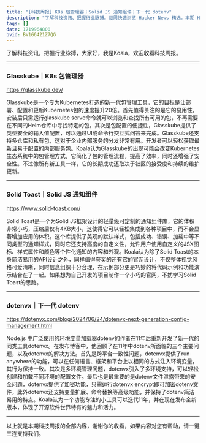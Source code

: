 ```yaml
---
title: "[科技周报] K8s 包管理器；Solid JS 通知组件；下一代 dotenv"
description: "了解科技资讯、把握行业脉搏。每周快速浏览 Hacker News 精选。本期 Hacker Newsletter 地址：https://mailchi.mp/hackernewsletter/706"
tags: []
date: 1719964800
bvid: BV1G6421Z7QG
---
```

了解科技资讯，把握行业脉搏，大家好，我是Koala，欢迎收看科技周报。

---

### Glasskube｜K8s 包管理器
https://glasskube.dev/

Glasskube是一个专为Kubernetes打造的新一代包管理工具，它的目标是让部署、配置和更新Kubernetes包的速度提升20倍。首先值得关注的是它的易用性，安装后只需运行glasskube serve命令就可以浏览和查找所有可用的包，不再需要在不同的Helm仓库中寻找特定的包。其次是包配置的便捷性，Glasskube提供了类型安全的输入值配置，可以通过UI或命令行交互式问答来完成。Glasskube还支持多仓库和私有包，这对于企业内部服务的分发非常有用。开发者可以轻松获取最新且易于配置的内部服务包。Koala认为Glasskube的出现可能会改变Kubernetes生态系统中的包管理方式，它简化了包的管理流程，提高了效率，同时还增强了安全性。不过像所有新工具一样，它的长期成功还取决于社区的接受度和持续的维护更新。

---

### Solid Toast｜Solid JS 通知组件
https://www.solid-toast.com/

Solid Toast是一个为Solid JS框架设计的轻量级可定制的通知组件库，它的体积非常小巧，压缩后仅有4KB大小，这使得它可以轻松集成到各种项目中，而不会显著增加应用的体积。这个库提供了美观的默认样式，包括成功、错误、加载中等不同类型的通知样式，同时它还支持高度的自定义性，允许用户使用自定义的JSX图标、样式属性和颜色等个性化通知的内容和外观。Koala认为除了Solid Toast的本身简洁易用的API设计之外，同样值得夸奖的还有它的官网设计，不仅整体视觉风格可爱清晰，同时信息组织十分合理，在示例部分更是巧妙的将代码示例和功能演示结合在了一起。如果想为自己开发的项目制作一个小巧的官网，不妨学习Solid Toast的思路。

---

### dotenvx｜下一代 dotenv
https://dotenvx.com/blog/2024/06/24/dotenvx-next-generation-config-management.html

Node.js 中广泛使用的环境变量加载器dotenv的作者在11年后重新开发了新一代的同类工具dotenvx。在发布博客中，他回顾了在11年中dotenv所面临的三个主要问题，以及dotenvx的解决方法。首先是跨平台一致性问题，dotenvx提供了run anywhere的功能，可以在任何语言、框架和平台上以相同的方式注入环境变量，其行为保持一致。其次是多环境管理问题，dotenvx引入了多环境支持，可以轻松创建和加载不同环境的配置文件。最后也是最重要的是dotenv文件泄露带来的安全问题，dotenvx提供了加密功能，只需运行dotenvx encrypt即可加密dotenv文件，此外dotenvx还支持变量扩展、命令替换等高级功能，并保持了dotenv简洁易用的特点。Koala认为一个功能专注的小工具可以迭代11年，并在现在发布全新版本，体现了开源软件世界特有的魅力和活力。

---

以上就是本期科技周报的全部内容，谢谢你的收看，如果内容对您有帮助，请一键三连支持我们。

